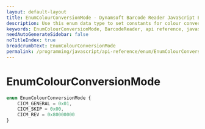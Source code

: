 ```yaml
---
layout: default-layout
title: EnumColourConversionMode - Dynamsoft Barcode Reader JavaScript Edition API
description: Use this enum data type to set constants for colour conversion mode of barcodes when using Dynamsoft Barcode Reader JavaScript Edition in your project..
keywords: EnumColourConversionMode, BarcodeReader, api reference, javascript, js
needAutoGenerateSidebar: false
noTitleIndex: true
breadcrumbText: EnumColourConversionMode
permalink: /programming/javascript/api-reference/enum/EnumColourConversionMode.html
---
```



# EnumColourConversionMode

```typescript
enum EnumColourConversionMode { 
    CICM_GENERAL = 0x01, 
    CICM_SKIP = 0x00,
    CICM_REV = 0x80000000
}
```
